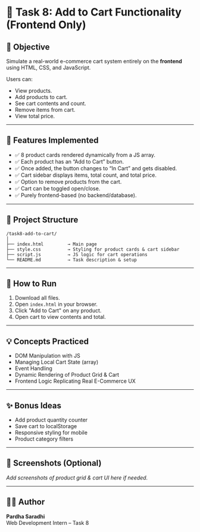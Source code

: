 # 🛒 Task 8: Add to Cart Functionality (Frontend Only)

## 🔧 Objective
Simulate a real-world e-commerce cart system entirely on the **frontend** using HTML, CSS, and JavaScript.

Users can:
- View products.
- Add products to cart.
- See cart contents and count.
- Remove items from cart.
- View total price.

---

## 🧩 Features Implemented

- ✅ 8 product cards rendered dynamically from a JS array.
- ✅ Each product has an “Add to Cart” button.
- ✅ Once added, the button changes to “In Cart” and gets disabled.
- ✅ Cart sidebar displays items, total count, and total price.
- ✅ Option to remove products from the cart.
- ✅ Cart can be toggled open/close.
- ✅ Purely frontend-based (no backend/database).

---

## 📁 Project Structure

```
/task8-add-to-cart/
│
├── index.html         → Main page
├── style.css          → Styling for product cards & cart sidebar
├── script.js          → JS logic for cart operations
└── README.md          → Task description & setup
```

---

## 🚀 How to Run

1. Download all files.
2. Open `index.html` in your browser.
3. Click "Add to Cart" on any product.
4. Open cart to view contents and total.

---

## 💡 Concepts Practiced

- DOM Manipulation with JS
- Managing Local Cart State (array)
- Event Handling
- Dynamic Rendering of Product Grid & Cart
- Frontend Logic Replicating Real E-Commerce UX

---

## ✨ Bonus Ideas

- Add product quantity counter
- Save cart to localStorage
- Responsive styling for mobile
- Product category filters

---

## 📸 Screenshots (Optional)

_Add screenshots of product grid & cart UI here if needed._

---

## 👨‍💻 Author

**Pardha Saradhi**  
Web Development Intern – Task 8